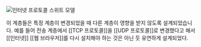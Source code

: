 ![인터넷 프로토콜 스위트 모델](https://i.namu.wiki/i/Ul3UCYm8U9w-x6phqrRjbiEIsqOUnt36GFCVkAeUF9vah08q3Ng18SfxhEME77r1hVuv8Kp6iilud7gy_zg0pdJNY0U9qVmeUmjCOK3nKvg6oZ2juN15CZAVDbVZVYZoiCQVa1S7ZpG78jYvj40ZDw.webp)

이 계층들은 특정 계층이 변경되었을 때 다른 계층이 영향을 받지 않도록 설계되었습니다. 예를 들어 전송 계층에서 [[TCP 프로토콜]]을 [[UDP 프로토콜]]로 변경했다고 해서 [[인터넷]] [[웹 브라우저]]를 다시 설치해야 하는 것은 아닌 듯 유연하게 설계되었다.
